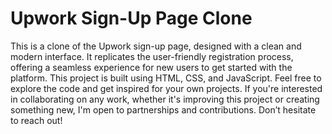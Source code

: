 # Upwork Sign-Up Page Clone

This is a clone of the Upwork sign-up page, designed with a clean and modern interface. It replicates the user-friendly registration process, offering a seamless experience for new users to get started with the platform. This project is built using HTML, CSS, and JavaScript.
Feel free to explore the code and get inspired for your own projects. If you're interested in collaborating on any work, whether it's improving this project or creating something new, I'm open to partnerships and contributions. Don’t hesitate to reach out!



